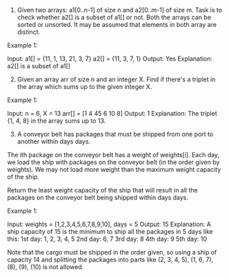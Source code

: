 1. Given two arrays: a1[0..n-1] of size n and a2[0..m-1] of size m. Task is to check whether a2[] is a subset of a1[] or not. 
Both the arrays can be sorted or unsorted. It may be assumed that elements in both array are distinct.
 

Example 1:

Input:
a1[] = {11, 1, 13, 21, 3, 7}
a2[] = {11, 3, 7, 1}
Output:
Yes
Explanation:
a2[] is a subset of a1[]

2. Given an array arr of size n and an integer X. Find if there's a triplet in the array which sums up to the given integer X.


Example 1:

Input:
n = 6, X = 13
arr[] = [1 4 45 6 10 8]
Output:
1
Explanation:
The triplet {1, 4, 8} in 
the array sums up to 13.

3. A conveyor belt has packages that must be shipped from one port to another within days days.

The ith package on the conveyor belt has a weight of weights[i]. Each day, we load the ship with packages on the conveyor
 belt (in the order given by weights). 
We may not load more weight than the maximum weight capacity of the ship.

Return the least weight capacity of the ship that will result in all the packages on the conveyor belt being shipped within days days.

 

Example 1:

Input: weights = [1,2,3,4,5,6,7,8,9,10], days = 5
Output: 15
Explanation: A ship capacity of 15 is the minimum to ship all the packages in 5 days like this:
1st day: 1, 2, 3, 4, 5
2nd day: 6, 7
3rd day: 8
4th day: 9
5th day: 10

Note that the cargo must be shipped in the order given, so using a ship of capacity 14 and splitting the packages into parts like (2, 3, 4, 5), (1, 6, 7), (8), (9), (10) is not allowed.

